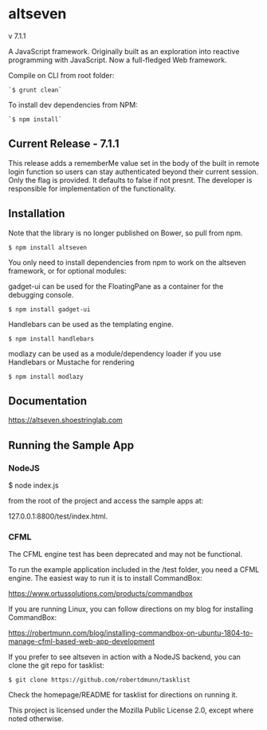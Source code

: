 # altseven

v 7.1.1

A JavaScript framework. Originally built as an exploration into reactive programming with JavaScript. Now a full-fledged Web framework.


Compile on CLI from root folder:

    `$ grunt clean`

To install dev dependencies from NPM:

    `$ npm install`


Current Release - 7.1.1
--------

This release adds a rememberMe value set in the body of the built in remote login function so users can stay authenticated beyond their current session. Only the flag is
provided. It defaults to false if not presnt. The developer is responsible for implementation of the functionality.

## Installation

Note that the library is no longer published on Bower, so pull from npm.

`$ npm install altseven`


You only need to install dependencies from npm to work on the altseven framework, or for optional modules:

gadget-ui can be used for the FloatingPane as a container for the debugging console.

    $ npm install gadget-ui

Handlebars can be used as the templating engine.

    $ npm install handlebars

modlazy can be used as a module/dependency loader if you use Handlebars or Mustache for rendering

    $ npm install modlazy

## Documentation

https://altseven.shoestringlab.com


## Running the Sample App

### NodeJS

$ node index.js

from the root of the project and access the sample apps at:

127.0.0.1:8800/test/index.html.

### CFML

The CFML engine test has been deprecated and may not be functional.

To run the example application included in the /test folder, you need a CFML engine. The easiest way to run it is to install CommandBox:

https://www.ortussolutions.com/products/commandbox

If you are running Linux, you can follow directions on my blog for installing CommandBox:

https://robertmunn.com/blog/installing-commandbox-on-ubuntu-1804-to-manage-cfml-based-web-app-development


If you prefer to see altseven in action with a NodeJS backend, you can clone the git repo for tasklist:

    $ git clone https://github.com/robertdmunn/tasklist

Check the homepage/README for tasklist for directions on running it.

This project is licensed under the Mozilla Public License 2.0, except where noted otherwise.
